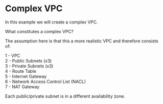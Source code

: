 ﻿# Complex VPC

In this example we will create a complex VPC.

What constitutes a complex VPC?

The assumption here is that this a more realistic VPC and therefore consists of:

1 - VPC  
2 - Public Subnets (x3)  
3 - Private Subnets (x3)  
4 - Route Table  
5 - Internet Gateway  
6 - Network Access Control List (NACL)  
7 - NAT Gateway  

Each public/private subnet is in a different availability zone.